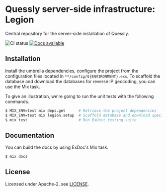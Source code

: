 # Quessly server-side infrastructure: Legion

Central repository for the server-side installation of Quessly.

![CI status](https://github.com/Chatatata/Legion/workflows/CI/badge.svg)
[![Docs available](https://img.shields.io/static/v1?label=Docs&message=available&color=informational)](https://chatatata.github.io/legion)

## Installation

Install the umbrella dependencies, configure the project from the configuration files located in `**/config/${ENVIRONMENT}.exs`.
To scaffold the database and download the databases for reverse IP geocoding, you can use the Mix task.

To give an illustration, we're going to run the unit tests with the following commands.

```sh
$ MIX_ENV=test mix deps.get      # Retrieve the project dependencies
$ MIX_ENV=test mix legion.setup  # Scaffold database and download specific files (such as MaxGeoIP databases)
$ mix test                       # Run ExUnit testing suite
```

## Documentation

You can build the docs by using ExDoc's Mix task.

```sh
$ mix docs
```

## License

Licensed under Apache-2, see [LICENSE](https://github.com/Chatatata/Legion/blob/main/LICENSE).

